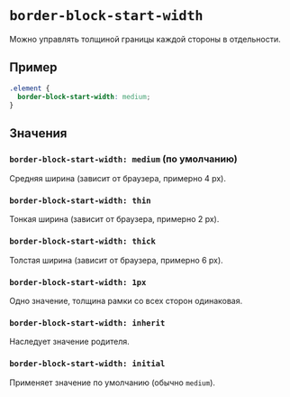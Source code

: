# `border-block-start-width`

Можно управлять толщиной границы каждой стороны в отдельности.

## Пример

```css
.element {
  border-block-start-width: medium;
}
```

## Значения

### `border-block-start-width: medium` (по умолчанию)

Средняя ширина (зависит от браузера, примерно 4 px).

### `border-block-start-width: thin`

Тонкая ширина (зависит от браузера, примерно 2 px).

### `border-block-start-width: thick`

Толстая ширина (зависит от браузера, примерно 6 px).

### `border-block-start-width: 1px`

Одно значение, толщина рамки со всех сторон одинаковая.

### `border-block-start-width: inherit`

Наследует значение родителя.

### `border-block-start-width: initial`

Применяет значение по умолчанию (обычно `medium`).
